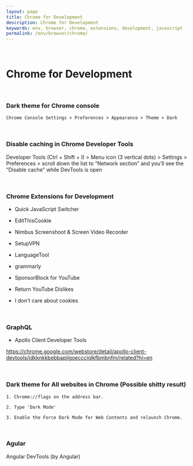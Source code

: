 ```yaml
---
layout: page
title: Chrome for Development
description: Chrome for Development
keywords: env, browser, chrome, extensions, development, javascript
permalink: /env/browser/chrome/
---
```


<br/>

# Chrome for Development

<br/>

### Dark theme for Chrome console

```
Chrome Console Settings > Preferences > Appearance > Theme > Dark
```

<br/>

### Disable caching in Chrome Developer Tools

Developer Tools (Ctrl + Shift + I) > Menu icon (3 vertical dots) > Settings > Preferences > scroll down the list to “Network section” and you’ll see the “Disable cache” while DevTools is open

<br/>

### Chrome Extensions for Development

- Quick JavaScript Switcher
- EditThisCookie
- Nimbus Screenshoot & Screen Video Recorder
- SetupVPN
- LanguageTool
- grammarly

- SponsorBlock for YouTube
- Return YouTube Dislikes
- I don't care about cookies

<br/>

### GraphQL

- Apollo Client Developer Tools

https://chrome.google.com/webstore/detail/apollo-client-devtools/jdkknkkbebbapilgoeccciglkfbmbnfm/related?hl=en

<br/>

### Dark theme for All websites in Chrome (Possible shitty result)

```
1. Chrome://flags on the address bar.

2. Type 'Dark Mode'

3. Enable the Force Dark Mode for Web Contents and relaunch Chrome.
```

<br/>

### Agular

Angular DevTools (by Angular)
